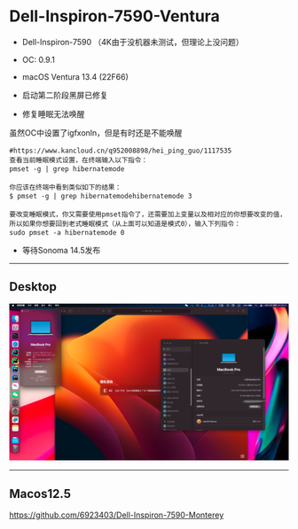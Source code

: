 # Dell-Inspiron-7590-Ventura

- Dell-Inspiron-7590 （4K由于没机器未测试，但理论上没问题）
 
- OC: 0.9.1
 
- macOS Ventura 13.4 (22F66)
 
- 启动第二阶段黑屏已修复
 
- 修复睡眠无法唤醒
  
虽然OC中设置了igfxonln，但是有时还是不能唤醒

```
#https://www.kancloud.cn/q952008898/hei_ping_guo/1117535
查看当前睡眠模式设置，在终端输入以下指令：
pmset -g | grep hibernatemode

你应该在终端中看到类似如下的结果：
$ pmset -g | grep hibernatemodehibernatemode 3

要改变睡眠模式，你又需要使用pmset指令了，还需要加上变量以及相对应的你想要改变的值，所以如果你想要回到老式睡眠模式（从上面可以知道是模式0），输入下列指令：
sudo pmset -a hibernatemode 0
```

- 等待Sonoma 14.5发布

---

## Desktop

![dk](./img/dk.png)

---

## Macos12.5 

https://github.com/6923403/Dell-Inspiron-7590-Monterey
